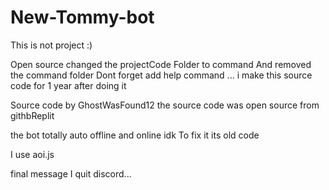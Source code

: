 # New-Tommy-bot
This is  not project :) 

Open source
changed the projectCode Folder to command
And removed the command folder 
Dont forget add help command ...
i make this source code for 1 year after doing it

Source code by GhostWasFound12
the source code was open source from githbReplit

the bot totally auto offline and online idk
To fix it its old code

I use aoi.js

final message
I quit discord...
